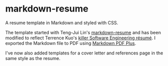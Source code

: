 # markdown-resume

A resume template in Markdown and styled with CSS.

The template started with Teng-Jui Lin's
[markdown-resume](https://github.com/tengjuilin/markdown-resume) and has been modified to reflect
Terrence Kuo's [killer Software Engineering
résumé](https://www.freecodecamp.org/news/writing-a-killer-software-engineering-resume-b11c91ef699d/).
I exported the Markdown file to PDF using  [Markdown PDF
Plus](https://marketplace.visualstudio.com/items?itemName=tom-latham.markdown-pdf-plus).

I've now also added templates for a cover letter and references page in the same style as the
resume.
